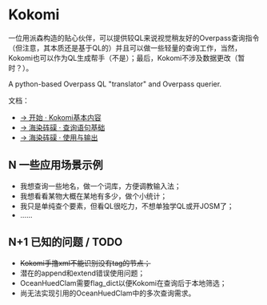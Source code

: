# Kokomi

  一位用派森构造的贴心伙伴，可以提供较QL来说视觉稍友好的Overpass查询指令（但注意，其本质还是基于QL的）并且可以做一些轻量的查询工作，当然，Kokomi也可以作为QL生成帮手（不是）；最后，Kokomi不涉及数据更改（暂时？）。
  
  A python-based Overpass QL "translator" and Overpass querier.

  文档：
+ [→ 开始 · Kokomi基本内容](https://github.com/Daredemodaisuki/Kokomi/blob/main/docs/1%20-%20To%20start%20and%20invite%20Kokomi.md)
+ [→ 海染砗磲 · 查询语句基础](https://github.com/Daredemodaisuki/Kokomi/blob/main/docs/2%20-%20QL%20with%20OceanHuedClam.md)
+ [→ 海染砗磲 · 使用与输出](https://github.com/Daredemodaisuki/Kokomi/blob/main/docs/3%20-%20More%20thing%20from%20multiple%20OceanHuedClams.md)

## N 一些应用场景示例

+ 我想查询一些地名，做一个词库，方便调教输入法；
+ 我想看看某物大概在某地有多少，做个小统计；
+ 我只是单纯查个要素，但看QL很吃力，不想单独学QL或开JOSM了；
+ ……

## N+1 已知的问题 / TODO

+ <del>Kokomi手撸xml不能识别没有tag的节点；</del>
+ 潜在的append和extend错误使用问题；
+ OceanHuedClam需要flag_dict以便Kokomi在查询后于本地筛选；
+ 尚无法实现引用的OceanHuedClam中的多次查询需求。
